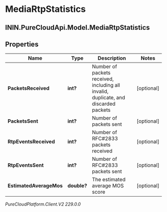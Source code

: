 # MediaRtpStatistics

## ININ.PureCloudApi.Model.MediaRtpStatistics

## Properties

|Name | Type | Description | Notes|
|------------ | ------------- | ------------- | -------------|
| **PacketsReceived** | **int?** | Number of packets received, including all invalid, duplicate, and discarded packets | [optional] |
| **PacketsSent** | **int?** | Number of packets sent | [optional] |
| **RtpEventsReceived** | **int?** | Number of RFC#2833 packets received | [optional] |
| **RtpEventsSent** | **int?** | Number of RFC#2833 packets sent | [optional] |
| **EstimatedAverageMos** | **double?** | The estimated average MOS score | [optional] |



_PureCloudPlatform.Client.V2 229.0.0_
